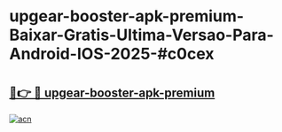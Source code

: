 # upgear-booster-apk-premium-Baixar-Gratis-Ultima-Versao-Para-Android-IOS-2025-#c0cex

# <h2><a href="https://ainizakaria.my?title=upgear-booster-apk-premium&ref=24M">🔗👉 🔴 upgear-booster-apk-premium</a></h2>

[![acn](https://github.com/user-attachments/assets/0f9c940e-d8b0-45ae-aac7-cd30a18b3e1c)](https://ainizakaria.my?title=upgear-booster-apk-premium&ref=24M)

